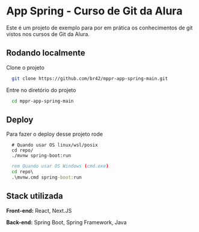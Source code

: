 
# App Spring - Curso de Git da Alura

Este é um projeto de exemplo para por em prática os conhecimentos de git vistos nos cursos de Git da Alura.


## Rodando localmente

Clone o projeto

```bash
  git clone https://github.com/br42/mppr-app-spring-main.git
```

Entre no diretório do projeto

```bash
  cd mppr-app-spring-main
```


## Deploy

Para fazer o deploy desse projeto rode

```shell
  # Quando usar OS linux/wsl/posix
  cd repo/
  ./mvnw spring-boot:run
```

```cmd
  rem Quando usar OS Windows (cmd.exe)
  cd repo\
  .\mvnw.cmd spring-boot:run
```


## Stack utilizada

**Front-end:** React, Next.JS

**Back-end:** Spring Boot, Spring Framework, Java




